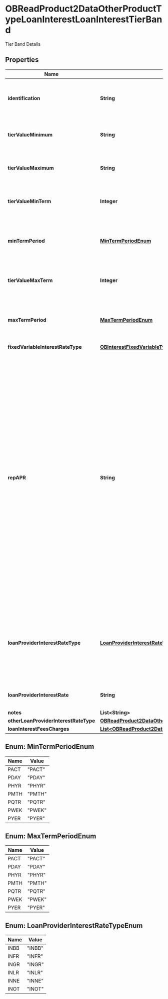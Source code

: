 

# OBReadProduct2DataOtherProductTypeLoanInterestLoanInterestTierBand

Tier Band Details
## Properties

Name | Type | Description | Notes
------------ | ------------- | ------------- | -------------
**identification** | **String** | Unique and unambiguous identification of a  Tier Band for a SME Loan. |  [optional]
**tierValueMinimum** | **String** | Minimum loan value for which the loan interest tier applies. | 
**tierValueMaximum** | **String** | Maximum loan value for which the loan interest tier applies. |  [optional]
**tierValueMinTerm** | **Integer** | Minimum loan term for which the loan interest tier applies. | 
**minTermPeriod** | [**MinTermPeriodEnum**](#MinTermPeriodEnum) | The unit of period (days, weeks, months etc.) of the Minimum Term | 
**tierValueMaxTerm** | **Integer** | Maximum loan term for which the loan interest tier applies. |  [optional]
**maxTermPeriod** | [**MaxTermPeriodEnum**](#MaxTermPeriodEnum) | The unit of period (days, weeks, months etc.) of the Maximum Term |  [optional]
**fixedVariableInterestRateType** | [**OBInterestFixedVariableType1Code**](OBInterestFixedVariableType1Code.md) |  | 
**repAPR** | **String** | The annual equivalent rate (AER) is interest that is calculated under the assumption that any interest paid is combined with the original balance and the next interest payment will be based on the slightly higher account balance. Overall, this means that interest can be compounded several times in a year depending on the number of times that interest payments are made.  For SME Loan, this APR is the representative APR which includes any account fees. | 
**loanProviderInterestRateType** | [**LoanProviderInterestRateTypeEnum**](#LoanProviderInterestRateTypeEnum) | Interest rate types, other than APR, which financial institutions may use to describe the annual interest rate payable for the SME Loan. |  [optional]
**loanProviderInterestRate** | **String** | Loan provider Interest for the SME Loan product |  [optional]
**notes** | **List&lt;String&gt;** |  |  [optional]
**otherLoanProviderInterestRateType** | [**OBReadProduct2DataOtherProductTypeLoanInterestOtherLoanProviderInterestRateType**](OBReadProduct2DataOtherProductTypeLoanInterestOtherLoanProviderInterestRateType.md) |  |  [optional]
**loanInterestFeesCharges** | [**List&lt;OBReadProduct2DataOtherProductTypeLoanInterestLoanInterestFeesCharges&gt;**](OBReadProduct2DataOtherProductTypeLoanInterestLoanInterestFeesCharges.md) |  |  [optional]



## Enum: MinTermPeriodEnum

Name | Value
---- | -----
PACT | &quot;PACT&quot;
PDAY | &quot;PDAY&quot;
PHYR | &quot;PHYR&quot;
PMTH | &quot;PMTH&quot;
PQTR | &quot;PQTR&quot;
PWEK | &quot;PWEK&quot;
PYER | &quot;PYER&quot;



## Enum: MaxTermPeriodEnum

Name | Value
---- | -----
PACT | &quot;PACT&quot;
PDAY | &quot;PDAY&quot;
PHYR | &quot;PHYR&quot;
PMTH | &quot;PMTH&quot;
PQTR | &quot;PQTR&quot;
PWEK | &quot;PWEK&quot;
PYER | &quot;PYER&quot;



## Enum: LoanProviderInterestRateTypeEnum

Name | Value
---- | -----
INBB | &quot;INBB&quot;
INFR | &quot;INFR&quot;
INGR | &quot;INGR&quot;
INLR | &quot;INLR&quot;
INNE | &quot;INNE&quot;
INOT | &quot;INOT&quot;



